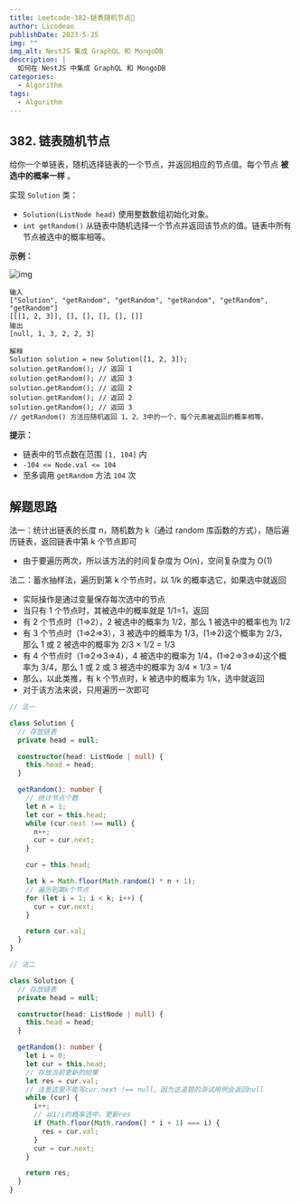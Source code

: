 ```yaml
---
title: Leetcode-382-链表随机节点📌
author: Licodeao
publishDate: 2023-5-25
img: ""
img_alt: NestJS 集成 GraphQL 和 MongoDB
description: |
  如何在 NestJS 中集成 GraphQL 和 MongoDB
categories:
  - Algorithm
tags:
  - Algorithm
---
```


## 382. 链表随机节点

给你一个单链表，随机选择链表的一个节点，并返回相应的节点值。每个节点 **被选中的概率一样** 。

实现 `Solution` 类：

- `Solution(ListNode head)` 使用整数数组初始化对象。
- `int getRandom()` 从链表中随机选择一个节点并返回该节点的值。链表中所有节点被选中的概率相等。

**示例：**

![img](https://assets.leetcode.com/uploads/2021/03/16/getrand-linked-list.jpg)

```
输入
["Solution", "getRandom", "getRandom", "getRandom", "getRandom", "getRandom"]
[[[1, 2, 3]], [], [], [], [], []]
输出
[null, 1, 3, 2, 2, 3]

解释
Solution solution = new Solution([1, 2, 3]);
solution.getRandom(); // 返回 1
solution.getRandom(); // 返回 3
solution.getRandom(); // 返回 2
solution.getRandom(); // 返回 2
solution.getRandom(); // 返回 3
// getRandom() 方法应随机返回 1、2、3中的一个，每个元素被返回的概率相等。
```

**提示：**

- 链表中的节点数在范围 `[1, 104]` 内
- `-104 <= Node.val <= 104`
- 至多调用 `getRandom` 方法 `104` 次

## 解题思路

法一：统计出链表的长度 n，随机数为 k（通过 random 库函数的方式），随后遍历链表，返回链表中第 k 个节点即可

- 由于要遍历两次，所以该方法的时间复杂度为 O(n)，空间复杂度为 O(1)

法二：蓄水抽样法，遍历到第 k 个节点时，以 1/k 的概率选它，如果选中就返回

- 实际操作是通过变量保存每次选中的节点
- 当只有 1 个节点时，其被选中的概率就是 1/1=1，返回
- 有 2 个节点时（1=>2），2 被选中的概率为 1/2，那么 1 被选中的概率也为 1/2
- 有 3 个节点时（1=>2=>3），3 被选中的概率为 1/3，(1=>2)这个概率为 2/3，那么 1 或 2 被选中的概率为 2/3 × 1/2 = 1/3
- 有 4 个节点时（1=>2=>3=>4），4 被选中的概率为 1/4，(1=>2=>3=>4)这个概率为 3/4，那么 1 或 2 或 3 被选中的概率为 3/4 × 1/3 = 1/4
- 那么，以此类推，有 k 个节点时，k 被选中的概率为 1/k，选中就返回
- 对于该方法来说，只用遍历一次即可

```typescript
// 法一

class Solution {
  // 存放链表
  private head = null;

  constructor(head: ListNode | null) {
    this.head = head;
  }

  getRandom(): number {
    // 统计节点个数
    let n = 1;
    let cur = this.head;
    while (cur.next !== null) {
      n++;
      cur = cur.next;
    }

    cur = this.head;

    let k = Math.floor(Math.random() * n + 1);
    // 遍历到第k个节点
    for (let i = 1; i < k; i++) {
      cur = cur.next;
    }

    return cur.val;
  }
}
```

```typescript
// 法二

class Solution {
  // 存放链表
  private head = null;

  constructor(head: ListNode | null) {
    this.head = head;
  }

  getRandom(): number {
    let i = 0;
    let cur = this.head;
    // 存放当前更新的结果
    let res = cur.val;
    // 注意这里不能写cur.next !== null，因为这道题的测试用例会返回null
    while (cur) {
      i++;
      // 以1/i的概率选中，更新res
      if (Math.floor(Math.random() * i + 1) === i) {
        res = cur.val;
      }
      cur = cur.next;
    }

    return res;
  }
}
```
